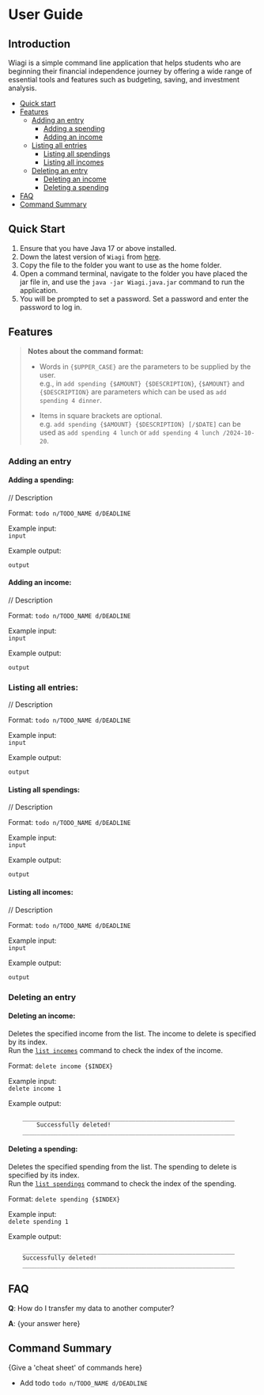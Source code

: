 # User Guide

## Introduction

Wiagi is a simple command line application that helps students who are beginning their financial
independence journey by offering a wide range of essential tools and features such as budgeting, saving, 
and investment analysis. 
 
- [Quick start](#Quick-Start)
- [Features](#Features)
  - [Adding an entry](#adding-an-entry)
    - [Adding a spending](#adding-a-spending)
    - [Adding an income](#adding-an-income)
  - [Listing all entries](#listing-all-entries)
    - [Listing all spendings](#listing-all-spendings)
    - [Listing all incomes](#listing-all-incomes)
  - [Deleting an entry](#deleting-an-entry)
    - [Deleting an income](#deleting-an-income)
    - [Deleting a spending](#deleting-a-spending)
- [FAQ](#faq)
- [Command Summary](#command-summary)

## Quick Start
 
1. Ensure that you have Java 17 or above installed.
2. Down the latest version of `Wiagi` from [here](https://github.com/AY2425S1-CS2113-W14-1/tp/releases/latest).
3. Copy the file to the folder you want to use as the home folder.
4. Open a command terminal, navigate to the folder you have placed the jar file in, 
and use the `java -jar Wiagi.java.jar` command to run the application.
5. You will be prompted to set a password. Set a password and enter the password to log in. 

## Features
> **Notes about the command format:**  
> 
> - Words in `{$UPPER_CASE}` are the parameters to be supplied by the user. <br>
> e.g., in `add spending {$AMOUNT} {$DESCRIPTION}`, `{$AMOUNT}` and `{$DESCRIPTION}` are parameters which 
> can be used as `add spending 4 dinner`.
>  
> - Items in square brackets are optional. <br>
> e.g. `add spending {$AMOUNT} {$DESCRIPTION} [/$DATE]` can be used as 
> `add spending 4 lunch` or `add spending 4 lunch /2024-10-20`.
 
### Adding an entry
#### Adding a spending:
// Description

Format: `todo n/TODO_NAME d/DEADLINE`
 
Example input: <br> 
`input`

Example output:
```
output
```

#### Adding an income:
// Description

Format: `todo n/TODO_NAME d/DEADLINE`

Example input: <br>
`input`

Example output:
```
output
```

### Listing all entries:
// Description

Format: `todo n/TODO_NAME d/DEADLINE`

Example input: <br>
`input`

Example output:
```
output
```
#### Listing all spendings:
// Description

Format: `todo n/TODO_NAME d/DEADLINE`

Example input: <br>
`input`

Example output:
```
output
```

#### Listing all incomes:
// Description

Format: `todo n/TODO_NAME d/DEADLINE`

Example input: <br>
`input`

Example output:
```
output
```

### Deleting an entry
#### Deleting an income:
Deletes the specified income from the list. 
The income to delete is specified by its index.<br>
Run the [`list incomes`](#listing-all-incomes) command to check the index of the income.

Format: `delete income {$INDEX}`

Example input: <br>
`delete income 1`

Example output:
```
    ____________________________________________________________
        Successfully deleted!
    ____________________________________________________________
```

#### Deleting a spending:
Deletes the specified spending from the list.
The spending to delete is specified by its index.<br>
Run the [`list spendings`](#listing-all-spendings) command to check the index of the spending.

Format: `delete spending {$INDEX}`

Example input: <br>
`delete spending 1`

Example output:
```
    ____________________________________________________________
    Successfully deleted!
    ____________________________________________________________
```
## FAQ

**Q**: How do I transfer my data to another computer? 

**A**: {your answer here}

## Command Summary

{Give a 'cheat sheet' of commands here}

* Add todo `todo n/TODO_NAME d/DEADLINE`
